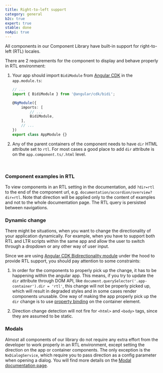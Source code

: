 ```yaml
---
title: Right-to-left support
category: general
b2c: true
expert: true
stable: done
noApi: true
---
```


All components in our Component Library have built-in support for right-to-left (RTL) locales.

There are 2 requirements for the component to display and behave properly in RTL environment:

1. Your app should import `BidiModule` from [Angular CDK](https://material.angular.io/cdk/bidi/overview) in the `app.module.ts`:

    ```ts
    // ...
    import { BidiModule } from '@angular/cdk/bidi';

    @NgModule({
        imports: [
            // ...
            BidiModule,
        ],
        // ...
    })
    export class AppModule {}
    ```

1. Any of the parent containers of the component needs to have `dir` HTML attribute set to `rtl`. For most cases a good place to add `dir` attribute is on the `app.component.ts/.html` level.
    <!-- HINT: for some reason there's no space between end of the list and an example, so have to go with linebreak -->
    <br>

<!-- example(rtl-basic) -->

### Component examples in RTL

To view components in an RTL setting in the documentation, add `?dir=rtl` to the end of the component url, e.g. `documentation/accordion/overview?dir=rtl`. Note that direction will be applied only to the content of examples and not to the whole documentation page. The RTL query is persisted between navigations.

### Dynamic change

There might be situations, when you want to change the directionality of your application dynamically. For example, when you have to support both RTL and LTR scripts within the same app and allow the user to switch through a dropdown or any other way of user input.

Since we are using [Angular CDK Bidirectionality module](https://material.angular.io/cdk/bidi/overview) under the hood to provide RTL support, you should pay attention to some constraints:

1. In order for the components to properly pick up the change, it has to be happening within the angular app. This means, if you try to update the `dir` attribute through DOM API, like `document.querySelector('.app-container').dir = 'rtl'`, this change will not be properly picked up, which will result in degraded styles and in some cases render components unusable. One way of making the app properly pick up the `dir` change is to use [property binding](https://angular.io/guide/property-binding) on the container element.

1. Direction change detection will not fire for `<html>` and `<body>` tags, since they are assumed to be static.

<!-- example(rtl-dynamic) -->

### Modals

Almost all components of our library do not require any extra effort from the developer to work properly in an RTL environment, except setting the direction on the app or container components. The only exception is the `NxDialogService`, which require you to pass direction as a config parameter when opening a dialog. You will find more details on the [Modal documentation page](./documentation/modal/overview#directionality).
